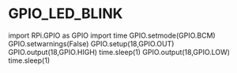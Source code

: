 # GPIO_LED_BLINK

import RPi.GPIO as GPIO
import time
GPIO.setmode(GPIO.BCM)
GPIO.setwarnings(False)
GPIO.setup(18,GPIO.OUT)
GPIO.output(18,GPIO.HIGH)
time.sleep(1)
GPIO.output(18,GPIO.LOW)
time.sleep(1)
